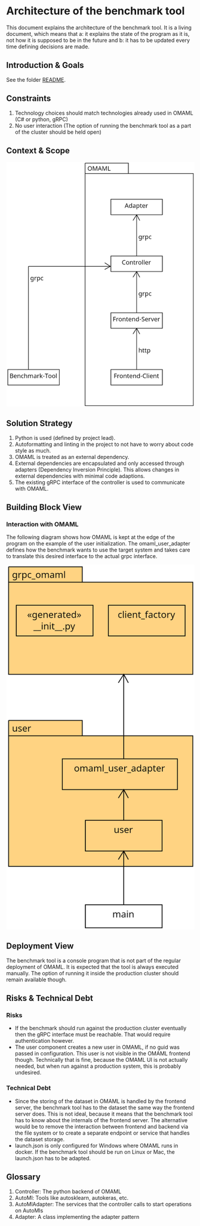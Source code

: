 # Architecture of the benchmark tool

This document explains the architecture of the benchmark tool. It is a living document, which means that a: it explains the state of the program as it is, not how it is supposed to be in the future and b: it has to be updated every time defining decisions are made.

## Introduction & Goals

See the folder [README](../README.md).

## Constraints

1. Technology choices should match technologies already used in OMAML (C# or python, gRPC)
2. No user interaction (The option of running the benchmark tool as a part of the cluster should be held open)

## Context & Scope

![Context view diagram](./diagrams/context.png)

## Solution Strategy

1. Python is used (defined by project lead).
2. Autoformatting and linting in the project to not have to worry about code style as much.
3. OMAML is treated as an external dependency.
4. External dependencies are encapsulated and only accessed through adapters (Dependency Inversion Principle). This allows changes in external dependencies with minimal code adaptions.
5. The existing gRPC interface of the controller is used to communicate with OMAML.

## Building Block View

### Interaction with OMAML

The following diagram shows how OMAML is kept at the edge of the program on the example of the user initialization. The omaml_user_adapter defines how the benchmark wants to use the target system and takes care to translate this desired interface to the actual grpc interface.

![diagram showing the interaction with omaml](./diagrams/omaml-interaction.png)

<!--
## Runtime View
(May contain information about runtime behaviour (e.g. order of events))
-->

## Deployment View

The benchmark tool is a console program that is not part of the regular deployment of OMAML. It is expected that the tool is always executed manually. The option of running it inside the production cluster should remain available though.

<!--
## Architectural Decisions

## Quality Requirements
-->

## Risks & Technical Debt

### Risks

- If the benchmark should run against the production cluster eventually then the gRPC interface must be reachable. That would require authentication however.
- The user component creates a new user in OMAML, if no guid was passed in configuration. This user is not visible in the OMAML frontend though. Technically that is fine, because the OMAML UI is not actually needed, but when run against a production system, this is probably undesired.

### Technical Debt

- Since the storing of the dataset in OMAML is handled by the frontend server, the benchmark tool has to the dataset the same way the frontend server does. This is not ideal, because it means that the benchmark tool has to know about the internals of the frontend server. The alternative would be to remove the interaction between frontend and backend via the file system or to create a separate endpoint or service that handles the dataset storage.
- launch.json is only configured for Windows where OMAML runs in docker. If the benchmark tool should be run on Linux or Mac, the launch.json has to be adapted.

## Glossary

1. Controller: The python backend of OMAML
2. AutoMl: Tools like autosklearn, autokeras, etc.
3. AutoMlAdapter: The services that the controller calls to start operations on AutoMls
4. Adapter: A class implementing the adapter pattern

